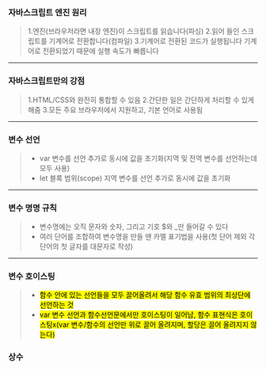 ### 자바스크립트 엔진 원리
> 1.엔진(브라우저라면 내장 엔진)이 스크립트를 읽습니다(파싱)
> 2.읽어 들인 스크립트를 기계어로 전환합니다(컴파일)
> 3.기계어로 전환된 코드가 실행됩니다 기계어로 전환되었기 때문에 실행 속도가 빠릅니다
<hr/>

### 자바스크립트만의 강점
> 1.HTML/CSS와 완전히 통합할 수 있음
> 2.간단한 일은 간단하게 처리할 수 있게 해줌
> 3.모든 주요 브라우저에서 지원하고, 기본 언어로 사용됨
<hr/>

### 변수 선언
> * var 변수를 선언 추가로 동시에 값을 초기화(지역 및 전역 변수를 선언하는데 모두 사용)
> * let 블록 범위(scope) 지역 변수를 선언 추가로 동시에 값을 초기화
<hr/>

### 변수 명명 규칙
> * 변수명에는 오직 문자와 숫자, 그리고 기호 $와 _만 들어갈 수 있다
> * 여러 단어를 조합하여 변수명을 만들 땐 카멜 표기법을 사용(첫 단어 제외 각 단어의 첫 글자를 대문자로 작성)
<hr/>

### 변수 호이스팅
> * <mark>함수 안에 있는 선언들을 모두 끌어올려서 해당 함수 유효 범위의 최상단에 선언하는 것</mark>
> * <mark>var 변수 선언과 함수선언문에서만 호이스팅이 일어남, 함수 표현식은 호이스팅x(var 변수/함수의 선언만 위로 끌어 올려지며, 할당은 끌어 올려지지 않는다)</mark>

### 상수